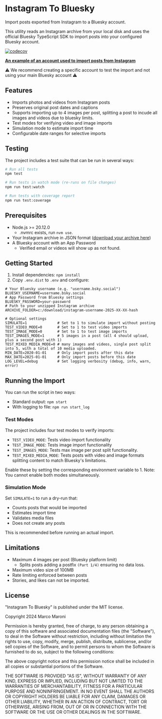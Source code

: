 # Instagram To Bluesky

Import posts exported from Instagram to a Bluesky account.

This utility reads an Instagram archive from your local disk and uses the official Bluesky TypeScript SDK to import posts into your configured Bluesky account.

[![codecov](https://codecov.io/gh/straiforos/instagram-to-bluesky/branch/main/graph/badge.svg)](https://codecov.io/gh/straiforos/instagram-to-bluesky)

[**An example of an account used to import posts from Instagram**](https://bsky.app/profile/mm-instagram-arch.bsky.social)

⚠️ We recommend creating a specific account to test the import and not using your main Bluesky account ⚠️

## Features

- Imports photos and videos from Instagram posts
- Preserves original post dates and captions
- Supports importing up to 4 images per post, splitting a post to incude all images and videos due to bluesky limits.
- Test modes for verifying video and image imports
- Simulation mode to estimate import time
- Configurable date ranges for selective imports

## Testing

The project includes a test suite that can be run in several ways:

```bash
# Run all tests
npm test

# Run tests in watch mode (re-runs on file changes)
npm run test:watch

# Run tests with coverage report
npm run test:coverage
```

## Prerequisites

- Node.js >= 20.12.0
    - .nvmrc exists, run `nvm use`.
- Your Instagram archive in JSON format ([download your archive here](https://www.instagram.com/download/request))
- A Bluesky account with an App Password
    - Verified email or videos will show up as not found.

## Getting Started

1. Install dependencies: `npm install`
2. Copy `.env.dist` to `.env` and configure:

```shell
# Your Bluesky username (e.g. "username.bsky.social")
BLUESKY_USERNAME=username.bsky.social
# App Password from Bluesky settings
BLUESKY_PASSWORD=your-password
# Path to your unzipped Instagram archive
ARCHIVE_FOLDER=c:/download/instagram-username-2025-XX-XX-hash

# Optional settings
SIMULATE=1              # Set to 1 to simulate import without posting
TEST_VIDEO_MODE=0       # Set to 1 to test video imports
TEST_IMAGE_MODE=0       # Set to 1 to test image imports
TEST_IMAGES_MODE=1      # 5 images in a post (all 4 should upload, plus a second post with 1)
TEST_MIXED_MEDIA_MODE=0 # many images and videos, single post split into 5, with a total of 10 media uploaded.
MIN_DATE=2020-01-01     # Only import posts after this date
MAX_DATE=2025-01-01     # Only import posts before this date
LOG_LEVEL=debug         # Set logging verbosity (debug, info, warn, error)
```

## Running the Import

You can run the script in two ways:

- Standard output: `npm start`
- With logging to file: `npm run start_log`

### Test Modes

The project includes four test modes to verify imports:

- `TEST_VIDEO_MODE`: Tests video import functionality
- `TEST_IMAGE_MODE`: Tests image import functionality
- `TEST_IMAGES_MODE`: Tests max image per post split functionality.
- `TEST_MIXED_MEDIA_MODE`: Tests posts with video and image formats splitting content to match Bluesky's limitations.

Enable these by setting the corresponding environment variable to 1. Note: You cannot enable both modes simultaneously.

### Simulation Mode

Set `SIMULATE=1` to run a dry-run that:
- Counts posts that would be imported
- Estimates import time
- Validates media files
- Does not create any posts

This is recommended before running an actual import.

## Limitations

- Maximum 4 images per post (Bluesky platform limit)
    - Splits posts adding a postfix `(Part 1/4)` ensuring no data loss.
- Maximum video size of 100MB
- Rate limiting enforced between posts
- Stories, and likes can not be imported.

## License

"Instagram To Bluesky" is published under the MIT license.

Copyright 2024 Marco Maroni

Permission is hereby granted, free of charge, to any person obtaining a copy of this software and associated documentation files (the "Software"), to deal in the Software without restriction, including without limitation the rights to use, copy, modify, merge, publish, distribute, sublicense, and/or sell copies of the Software, and to permit persons to whom the Software is furnished to do so, subject to the following conditions:

The above copyright notice and this permission notice shall be included in all copies or substantial portions of the Software.

THE SOFTWARE IS PROVIDED "AS IS", WITHOUT WARRANTY OF ANY KIND, EXPRESS OR IMPLIED, INCLUDING BUT NOT LIMITED TO THE WARRANTIES OF MERCHANTABILITY, FITNESS FOR A PARTICULAR PURPOSE AND NONINFRINGEMENT. IN NO EVENT SHALL THE AUTHORS OR COPYRIGHT HOLDERS BE LIABLE FOR ANY CLAIM, DAMAGES OR OTHER LIABILITY, WHETHER IN AN ACTION OF CONTRACT, TORT OR OTHERWISE, ARISING FROM, OUT OF OR IN CONNECTION WITH THE SOFTWARE OR THE USE OR OTHER DEALINGS IN THE SOFTWARE.
